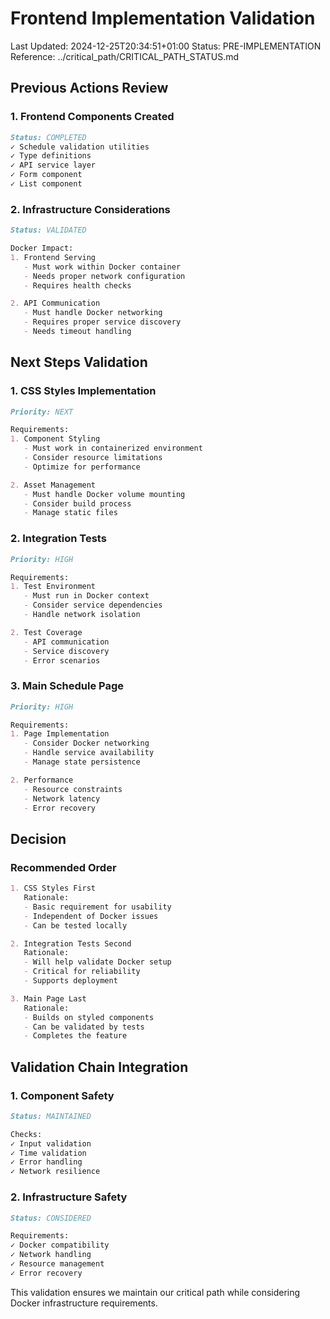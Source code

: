 # Frontend Implementation Validation
Last Updated: 2024-12-25T20:34:51+01:00
Status: PRE-IMPLEMENTATION
Reference: ../critical_path/CRITICAL_PATH_STATUS.md

## Previous Actions Review

### 1. Frontend Components Created
```markdown
Status: COMPLETED
✓ Schedule validation utilities
✓ Type definitions
✓ API service layer
✓ Form component
✓ List component
```

### 2. Infrastructure Considerations
```markdown
Status: VALIDATED

Docker Impact:
1. Frontend Serving
   - Must work within Docker container
   - Needs proper network configuration
   - Requires health checks

2. API Communication
   - Must handle Docker networking
   - Requires proper service discovery
   - Needs timeout handling
```

## Next Steps Validation

### 1. CSS Styles Implementation
```markdown
Priority: NEXT

Requirements:
1. Component Styling
   - Must work in containerized environment
   - Consider resource limitations
   - Optimize for performance

2. Asset Management
   - Must handle Docker volume mounting
   - Consider build process
   - Manage static files
```

### 2. Integration Tests
```markdown
Priority: HIGH

Requirements:
1. Test Environment
   - Must run in Docker context
   - Consider service dependencies
   - Handle network isolation

2. Test Coverage
   - API communication
   - Service discovery
   - Error scenarios
```

### 3. Main Schedule Page
```markdown
Priority: HIGH

Requirements:
1. Page Implementation
   - Consider Docker networking
   - Handle service availability
   - Manage state persistence

2. Performance
   - Resource constraints
   - Network latency
   - Error recovery
```

## Decision

### Recommended Order
```markdown
1. CSS Styles First
   Rationale:
   - Basic requirement for usability
   - Independent of Docker issues
   - Can be tested locally

2. Integration Tests Second
   Rationale:
   - Will help validate Docker setup
   - Critical for reliability
   - Supports deployment

3. Main Page Last
   Rationale:
   - Builds on styled components
   - Can be validated by tests
   - Completes the feature
```

## Validation Chain Integration

### 1. Component Safety
```markdown
Status: MAINTAINED

Checks:
✓ Input validation
✓ Time validation
✓ Error handling
✓ Network resilience
```

### 2. Infrastructure Safety
```markdown
Status: CONSIDERED

Requirements:
✓ Docker compatibility
✓ Network handling
✓ Resource management
✓ Error recovery
```

This validation ensures we maintain our critical path while considering Docker infrastructure requirements.
